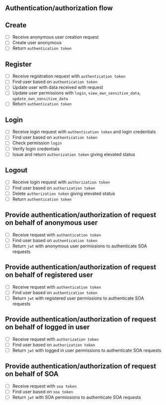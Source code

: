 Authentication/authorization flow
--

Create
-

* [ ] Receive anonymous user creation request
* [ ] Create user anonymous
* [ ] Return `authentication token`

Register
-

* [ ] Receive registration request with `authentication token`
* [ ] Find user based on `authentication token`
* [ ] Update user with data received with request
* [ ] Update user permissions with `login`, `view_own_sensitive_data`, `update_own_sensitive_data`
* [ ] Return `authentication token`

Login
-

* [ ] Receive login request with `authentication token` and login credentials
* [ ] Find user based on `authentication token`
* [ ] Check permission `login`
* [ ] Verify login credentials
* [ ] Issue and return `authorization token` giving elevated status

Logout
-
* [ ] Receive login request with `authorization token`
* [ ] Find user based on `authorization token`
* [ ] Delete `authorization token` giving elevated status
* [ ] Return `authentication token`

Provide authentication/authorization of request on behalf of anonymous user
-
* [ ] Receive request with `authentication token`
* [ ] Find user based on `authentication token`
* [ ] Return `jwt` with anonymous user permissions to authenticate SOA requests

Provide authentication/authorization of request on behalf of registered user
-

* [ ] Receive request with `authentication token`
* [ ] Find user based on `authentication token`
* [ ] Return `jwt` with registered user permissions to authenticate SOA requests

Provide authentication/authorization of request on behalf of logged in user
-

* [ ] Receive request with `authorization token`
* [ ] Find user based on `authorization token`
* [ ] Return `jwt` with logged in user permissions to authenticate SOA requests

Provide authentication/authorization of request on behalf of SOA
-

* [ ] Receive request with `soa token`
* [ ] Find user based on `soa token`
* [ ] Return `jwt` with SOA permissions to authenticate SOA requests 

